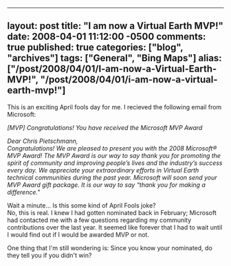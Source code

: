   ---
  layout: post
  title: "I am now a Virtual Earth MVP!"
  date: 2008-04-01 11:12:00 -0500
  comments: true
  published: true
  categories: ["blog", "archives"]
  tags: ["General", "Bing Maps"]
  alias: ["/post/2008/04/01/I-am-now-a-Virtual-Earth-MVP!", "/post/2008/04/01/i-am-now-a-virtual-earth-mvp!"]
  ---
<!-- more -->
<p>
This is an exciting April fools day for me. I recieved the following email from Microsoft: 
</p>
<p>
<em>[MVP] Congratulations! You have received the Microsoft MVP Award</em> 
</p>
<p>
<em>Dear Chris Pietschmann,<br />
</em><em>Congratulations! We are pleased to present you with the 2008 Microsoft&reg; MVP Award! The MVP Award is our way to say thank you for promoting the spirit of community and improving people&rsquo;s lives and the industry&rsquo;s success every day. We appreciate your extraordinary efforts in Virtual Earth technical communities during the past year. Microsoft will soon send your MVP Award gift package. It is our way to say &ldquo;thank you for making a difference.&quot;</em> 
</p>
<p>
Wait a minute... Is this some kind of April Fools joke?<br />
No, this is real. I knew I had gotten nominated back in February; Microsoft had contacted me with a few questions regarding my community contributions over the last year. It seemed like forever that I had to wait until I would find out if I would be awarded MVP or not. 
</p>
<p>
One thing that I&#39;m still wondering is: Since you know your nominated, do they tell you if you didn&#39;t win? 
</p>
